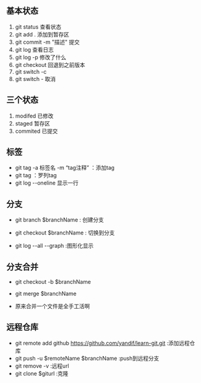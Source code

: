 ## 基本状态

1. git status 查看状态
2. git add  . 添加到暂存区
3. git commit -m "描述" 提交
4. git log 查看日志
5. git log -p 修改了什么
6. git checkout  <id>  回退到之前版本
7.  git switch -c <new-branch-name>
8. git switch - 取消

## 三个状态

1. modifed 已修改
2. staged  暂存区
3. commited 已提交

 ## 标签

- git tag -a 标签名 -m “tag注释”  <id> ：添加tag
- git tag ：罗列tag
- git log --oneline 显示一行

## 分支

* git branch $branchName          : 创建分支 

* git checkout $branchName      : 切换到分支 
* git log --all --graph                   :图形化显示

## 分支合并

* git checkout -b $branchName 

* git merge $branchName 

* 原来合并一个文件是全手工活啊

## 远程仓库

* git remote add github https://github.com/yandif/learn-git.git      :添加远程仓库
* git push -u $remoteName $branchName :push到远程分支
* git remove -v                                         :远程url
* git clone $giturl                                     :克隆